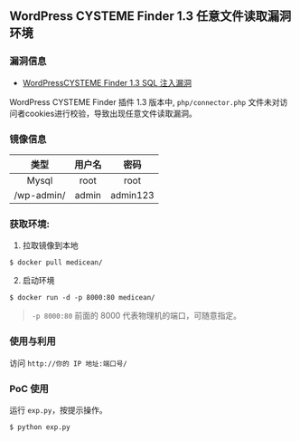 ## WordPress CYSTEME Finder 1.3 任意文件读取漏洞环境

### 漏洞信息

 * [WordPressCYSTEME Finder 1.3 SQL 注入漏洞](https://www.exploit-db.com/exploits/40295/)

WordPress CYSTEME Finder 插件 1.3 版本中, `php/connector.php` 文件未对访问者cookies进行校验，导致出现任意文件读取漏洞。


### 镜像信息

类型 | 用户名 | 密码
:-:|:-:|:-:
Mysql | root | root
/wp-admin/ | admin | admin123


### 获取环境:

1. 拉取镜像到本地

 ```
$ docker pull medicean/
 ```

2. 启动环境

 ```
$ docker run -d -p 8000:80 medicean/
 ```
 > `-p 8000:80` 前面的 8000 代表物理机的端口，可随意指定。 

### 使用与利用

访问 `http://你的 IP 地址:端口号/`

### PoC 使用

运行 `exp.py`，按提示操作。

 ```
$ python exp.py
 ```
